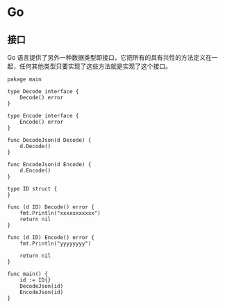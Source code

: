 # Go

## 接口
Go 语言提供了另外一种数据类型即接口，它把所有的具有共性的方法定义在一起，任何其他类型只要实现了这些方法就是实现了这个接口。
```golang
pakage main

type Decode interface {
	Decode() error
}

type Encode interface {
	Encode() error
}

func DecodeJson(d Decode) {
	d.Decode()
}

func EncodeJson(d Encode) {
	d.Encode()
}

type ID struct {
}

func (d ID) Decode() error {
	fmt.Println("xxxxxxxxxxx")
	return nil
}

func (d ID) Encode() error {
	fmt.Println("yyyyyyyy")

	return nil
}

func main() {
	id := ID{}
	DecodeJson(id)
	EncodeJson(id)
}


```